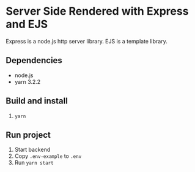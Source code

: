 # Server Side Rendered with Express and EJS

Express is a node.js http server library. EJS is a template library.

## Dependencies

* node.js
* yarn 3.2.2

## Build and install

1. `yarn`

## Run project

1. Start backend
2. Copy `.env-example` to `.env`
3. Run `yarn start`
